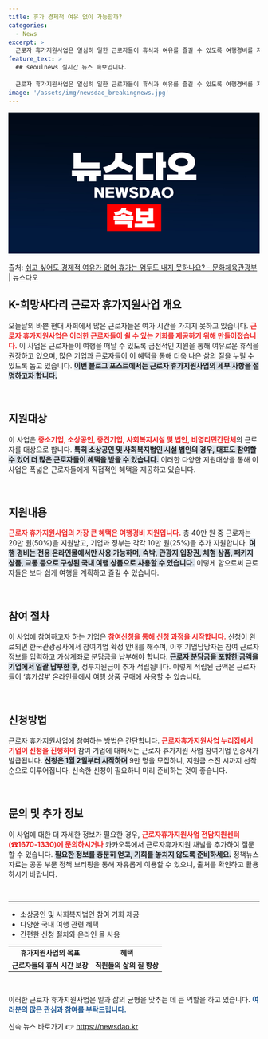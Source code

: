 ```yaml
---
title: 휴가 경제적 여유 없이 가능할까?
categories:
  - News
excerpt: >
  근로자 휴가지원사업은 열심히 일한 근로자들이 휴식과 여유를 즐길 수 있도록 여행경비를 지원합니다.  ▲ 지원…
feature_text: >
  ## seoulnews 실시간 뉴스 속보입니다.

  근로자 휴가지원사업은 열심히 일한 근로자들이 휴식과 여유를 즐길 수 있도록 여행경비를 지원합니다.  ▲ 지원…
image: '/assets/img/newsdao_breakingnews.jpg'
---
```


![뉴스다오 속보](/assets/img/newsdao_breakingnews.jpg)

<p>출처: <a href="https://newsdao.kr/2532" rel="dofollow">쉬고 싶어도 경제적 여유가 없어 휴가는 엄두도 내지 못하나요? - 문화체육관광부</a> | 뉴스다오</p>

<h2 data-ke-size="size26">K-희망사다리 근로자 휴가지원사업 개요</h2>

<p data-ke-size="size16">오늘날의 바쁜 현대 사회에서 많은 근로자들은 여가 시간을 가지지 못하고 있습니다. <b><span style="color: #ee2323;">근로자 휴가지원사업은 이러한 근로자들이 쉴 수 있는 기회를 제공하기 위해 만들어졌습니다.</span></b> 이 사업은 근로자들이 여행을 떠날 수 있도록 금전적인 지원을 통해 여유로운 휴식을 권장하고 있으며, 많은 기업과 근로자들이 이 혜택을 통해 더욱 나은 삶의 질을 누릴 수 있도록 돕고 있습니다. <b><span style="background-color: #21538527;">이번 블로그 포스트에서는 근로자 휴가지원사업의 세부 사항을 설명하고자 합니다.</span></b></p>

<p data-ke-size="size16">&nbsp;</p>

<h2 data-ke-size="size26">지원대상</h2>

<p data-ke-size="size16">이 사업은 <b><span style="color: #ee2323;">중소기업, 소상공인, 중견기업, 사회복지시설 및 법인, 비영리민간단체</span></b>의 근로자를 대상으로 합니다. <b><span style="background-color: #21538527;">특히 소상공인 및 사회복지법인 시설 법인의 경우, 대표도 참여할 수 있어 더 많은 근로자들이 혜택을 받을 수 있습니다.</span></b> 이러한 다양한 지원대상을 통해 이 사업은 폭넓은 근로자들에게 직접적인 혜택을 제공하고 있습니다.</p>

<p data-ke-size="size16">&nbsp;</p>

<h2 data-ke-size="size26">지원내용</h2>

<p data-ke-size="size16"><b><span style="color: #ee2323;">근로자 휴가지원사업의 가장 큰 혜택은 여행경비 지원입니다.</span></b> 총 40만 원 중 근로자는 20만 원(50%)을 지원받고, 기업과 정부는 각각 10만 원(25%)을 추가 지원합니다. <b><span style="background-color: #21538527;">여행 경비는 전용 온라인몰에서만 사용 가능하며, 숙박, 관광지 입장권, 체험 상품, 패키지 상품, 교통 등으로 구성된 국내 여행 상품으로 사용할 수 있습니다.</span></b> 이렇게 함으로써 근로자들은 보다 쉽게 여행을 계획하고 즐길 수 있습니다.</p>

<p data-ke-size="size16">&nbsp;</p>

<h2 data-ke-size="size26">참여 절차</h2>

<p data-ke-size="size16">이 사업에 참여하고자 하는 기업은 <b><span style="color: #ee2323;">참여신청을 통해 신청 과정을 시작합니다.</span></b> 신청이 완료되면 한국관광공사에서 참여기업 확정 안내를 해주며, 이후 기업담당자는 참여 근로자 정보를 입력하고 가상계좌로 분담금을 납부해야 합니다. <b><span style="background-color: #21538527;">근로자 분담금을 포함한 금액을 기업에서 일괄 납부한 후</span></b>, 정부지원금이 추가 적립됩니다. 이렇게 적립된 금액은 근로자들이 ‘휴가샵#’ 온라인몰에서 여행 상품 구매에 사용할 수 있습니다.</p>

<p data-ke-size="size16">&nbsp;</p>

<h2 data-ke-size="size26">신청방법</h2>

<p data-ke-size="size16">근로자 휴가지원사업에 참여하는 방법은 간단합니다. <b><span style="color: #ee2323;">근로자휴가지원사업 누리집에서 기업이 신청을 진행하며</span></b> 참여 기업에 대해서는 근로자 휴가지원 사업 참여기업 인증서가 발급됩니다. <b><span style="background-color: #21538527;">신청은 1월 2일부터 시작하며</span></b> 9만 명을 모집하니, 지원금 소진 시까지 선착순으로 이루어집니다. 신속한 신청이 필요하니 미리 준비하는 것이 좋습니다.</p>

<p data-ke-size="size16">&nbsp;</p>

<h2 data-ke-size="size26">문의 및 추가 정보</h2>

<p data-ke-size="size16">이 사업에 대한 더 자세한 정보가 필요한 경우, <b><span style="color: #ee2323;">근로자휴가지원사업 전담지원센터(☎1670-1330)에 문의하시거나</span></b> 카카오톡에서 근로자휴가지원 채널을 추가하여 질문할 수 있습니다. <b><span style="background-color: #21538527;">필요한 정보를 충분히 얻고, 기회를 놓치지 않도록 준비하세요.</span></b> 정책뉴스 자료는 공공 부문 정책 브리핑을 통해 자유롭게 이용할 수 있으니, 출처를 확인하고 활용하시기 바랍니다.</p>

<p data-ke-size="size16">&nbsp;</p>

<hr />
<ul>
    <li>소상공인 및 사회복지법인 참여 기회 제공</li>
    <li>다양한 국내 여행 관련 혜택</li>
    <li>간편한 신청 절차와 온라인 몰 사용</li>
</ul>
<table style="width:100%;">
    <tr>
        <td style="text-align: center; height: 17px;"><b>휴가지원사업의 목표</b></td>
        <td style="text-align: center; height: 17px;"><b>혜택</b></td>
    </tr>
    <tr>
        <td style="text-align: center; height: 17px;"><b>근로자들의 휴식 시간 보장</b></td>
        <td style="text-align: center; height: 17px;"><b>직원들의 삶의 질 향상</b></td>
    </tr>
</table>
<p data-ke-size="size16">&nbsp;</p>
<p data-ke-size="size16">이러한 근로자 휴가지원사업은 일과 삶의 균형을 맞추는 데 큰 역할을 하고 있습니다. <b><span style="color: #1a5490;">여러분의 많은 관심과 참여를 부탁드립니다.</span></b></p> 

신속 뉴스 바로가기 👉 <a href="https://newsdao.kr" rel="dofollow">https://newsdao.kr</a>


